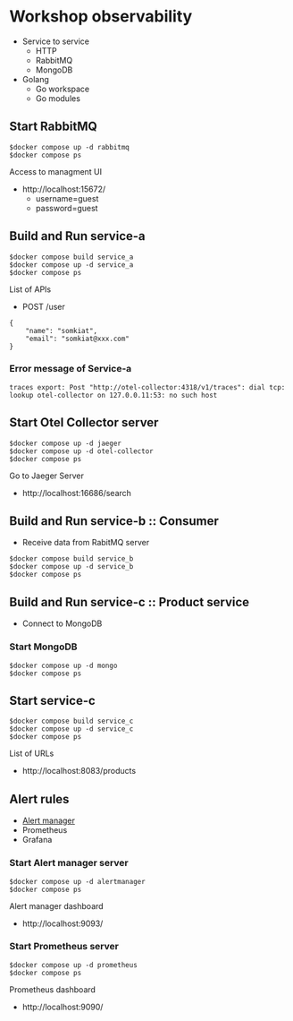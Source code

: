 # Workshop observability
* Service to service
  * HTTP
  * RabbitMQ
  * MongoDB
* Golang
  * Go workspace
  * Go modules

## Start RabbitMQ
```
$docker compose up -d rabbitmq
$docker compose ps
```

Access to managment UI
* http://localhost:15672/
  * username=guest
  * password=guest

## Build and Run service-a
```
$docker compose build service_a
$docker compose up -d service_a
$docker compose ps
```

List of APIs
* POST /user
```
{
    "name": "somkiat",
    "email": "somkiat@xxx.com"
}
```

### Error message of Service-a
```
traces export: Post "http://otel-collector:4318/v1/traces": dial tcp: lookup otel-collector on 127.0.0.11:53: no such host
```

## Start Otel Collector server
```
$docker compose up -d jaeger
$docker compose up -d otel-collector
$docker compose ps
```

Go to Jaeger Server
* http://localhost:16686/search


## Build and Run service-b :: Consumer
* Receive data from RabitMQ server

```
$docker compose build service_b
$docker compose up -d service_b
$docker compose ps
```

## Build and Run service-c :: Product service
* Connect to MongoDB

### Start MongoDB
```
$docker compose up -d mongo
$docker compose ps
```

## Start service-c
```
$docker compose build service_c
$docker compose up -d service_c
$docker compose ps
```

List of URLs
* http://localhost:8083/products

## Alert rules
* [Alert manager](https://prometheus.io/docs/alerting/latest/alertmanager/)
* Prometheus
* Grafana

### Start Alert manager server
```
$docker compose up -d alertmanager
$docker compose ps
```

Alert manager dashboard
* http://localhost:9093/

### Start Prometheus server
```
$docker compose up -d prometheus
$docker compose ps
```

Prometheus dashboard
* http://localhost:9090/
